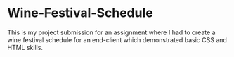 # Wine-Festival-Schedule
This is my project submission for an assignment where I had to create a wine festival schedule for an end-client which demonstrated basic CSS and HTML skills.
